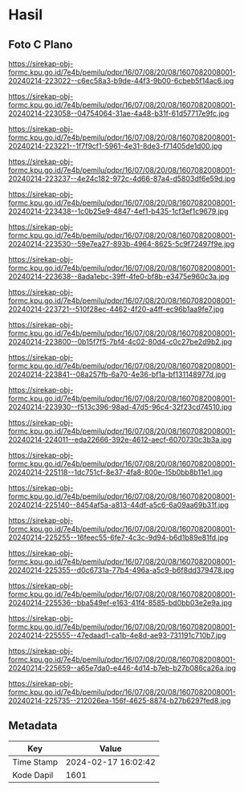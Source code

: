 # Hasil

## Foto C Plano

https://sirekap-obj-formc.kpu.go.id/7e4b/pemilu/pdpr/16/07/08/20/08/1607082008001-20240214-223022--c6ec58a3-b9de-44f3-9b00-6cbeb5f14ac6.jpg

https://sirekap-obj-formc.kpu.go.id/7e4b/pemilu/pdpr/16/07/08/20/08/1607082008001-20240214-223058--04754064-31ae-4a48-b31f-61d57717e9fc.jpg

https://sirekap-obj-formc.kpu.go.id/7e4b/pemilu/pdpr/16/07/08/20/08/1607082008001-20240214-223221--1f7f9cf1-5961-4e31-8de3-f71405de1d00.jpg

https://sirekap-obj-formc.kpu.go.id/7e4b/pemilu/pdpr/16/07/08/20/08/1607082008001-20240214-223237--4e24c182-972c-4d66-87a4-d5803df6e59d.jpg

https://sirekap-obj-formc.kpu.go.id/7e4b/pemilu/pdpr/16/07/08/20/08/1607082008001-20240214-223438--1c0b25e9-4847-4ef1-b435-1cf3ef1c9679.jpg

https://sirekap-obj-formc.kpu.go.id/7e4b/pemilu/pdpr/16/07/08/20/08/1607082008001-20240214-223530--59e7ea27-893b-4964-8625-5c9f72497f9e.jpg

https://sirekap-obj-formc.kpu.go.id/7e4b/pemilu/pdpr/16/07/08/20/08/1607082008001-20240214-223638--8ada1ebc-39ff-4fe0-bf8b-e3475e960c3a.jpg

https://sirekap-obj-formc.kpu.go.id/7e4b/pemilu/pdpr/16/07/08/20/08/1607082008001-20240214-223721--510f28ec-4462-4f20-a4ff-ec96b1aa9fe7.jpg

https://sirekap-obj-formc.kpu.go.id/7e4b/pemilu/pdpr/16/07/08/20/08/1607082008001-20240214-223800--0b15f7f5-7bf4-4c02-80d4-c0c27be2d9b2.jpg

https://sirekap-obj-formc.kpu.go.id/7e4b/pemilu/pdpr/16/07/08/20/08/1607082008001-20240214-223841--08a257fb-6a70-4e36-bf1a-bf131148977d.jpg

https://sirekap-obj-formc.kpu.go.id/7e4b/pemilu/pdpr/16/07/08/20/08/1607082008001-20240214-223930--f513c396-98ad-47d5-96c4-32f23cd74510.jpg

https://sirekap-obj-formc.kpu.go.id/7e4b/pemilu/pdpr/16/07/08/20/08/1607082008001-20240214-224011--eda22666-392e-4612-aecf-6070730c3b3a.jpg

https://sirekap-obj-formc.kpu.go.id/7e4b/pemilu/pdpr/16/07/08/20/08/1607082008001-20240214-225118--1dc751cf-8e37-4fa8-800e-15b0bb8b11e1.jpg

https://sirekap-obj-formc.kpu.go.id/7e4b/pemilu/pdpr/16/07/08/20/08/1607082008001-20240214-225140--8454af5a-a813-44df-a5c6-6a09aa69b31f.jpg

https://sirekap-obj-formc.kpu.go.id/7e4b/pemilu/pdpr/16/07/08/20/08/1607082008001-20240214-225255--16feec55-6fe7-4c3c-9d94-b6d1b89e81fd.jpg

https://sirekap-obj-formc.kpu.go.id/7e4b/pemilu/pdpr/16/07/08/20/08/1607082008001-20240214-225355--d0c6731a-77b4-496a-a5c9-b6f8dd379478.jpg

https://sirekap-obj-formc.kpu.go.id/7e4b/pemilu/pdpr/16/07/08/20/08/1607082008001-20240214-225536--bba549ef-e163-41f4-8585-bd0bb03e2e9a.jpg

https://sirekap-obj-formc.kpu.go.id/7e4b/pemilu/pdpr/16/07/08/20/08/1607082008001-20240214-225555--47edaad1-ca1b-4e8d-ae93-731191c710b7.jpg

https://sirekap-obj-formc.kpu.go.id/7e4b/pemilu/pdpr/16/07/08/20/08/1607082008001-20240214-225659--a65e7da0-e446-4d14-b7eb-b27b086ca26a.jpg

https://sirekap-obj-formc.kpu.go.id/7e4b/pemilu/pdpr/16/07/08/20/08/1607082008001-20240214-225735--212026ea-156f-4625-8874-b27b6297fed8.jpg


## Metadata

| Key        | Value               |
| ---------- | ------------------- |
| Time Stamp | 2024-02-17 16:02:42 |
| Kode Dapil | 1601                |



